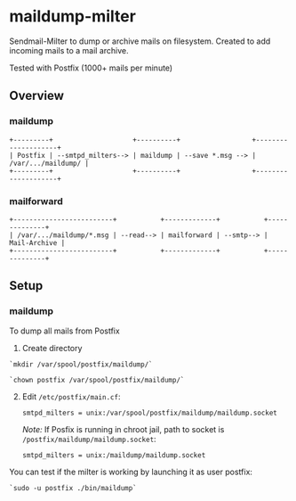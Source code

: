# maildump-milter

Sendmail-Milter to dump or archive mails on filesystem.
Created to add incoming mails to a mail archive.

Tested with Postfix (1000+ mails per minute)

## Overview

### maildump

    +---------+                    +----------+                  +--------------------+
    | Postfix | --smtpd_milters--> | maildump | --save *.msg --> | /var/.../maildump/ |
    +---------+                    +----------+                  +--------------------+
                                                                     
### mailforward

    +-------------------------+           +-------------+           +--------------+
    | /var/.../maildump/*.msg | --read--> | mailforward | --smtp--> | Mail-Archive |
    +-------------------------+           +-------------+           +--------------+
    

    
## Setup

### maildump

To dump all mails from Postfix


 1.  Create directory

    `mkdir /var/spool/postfix/maildump/`

    `chown postfix /var/spool/postfix/maildump/`


 2. Edit `/etc/postfix/main.cf`:

    `smtpd_milters = unix:/var/spool/postfix/maildump/maildump.socket`

    *Note:* If Posfix is running in chroot jail, path to socket is `/postfix/maildump/maildump.socket`:

    `smtpd_milters = unix:/maildump/maildump.socket`


You can test if the milter is working by launching it as user postfix:

    `sudo -u postfix ./bin/maildump`


